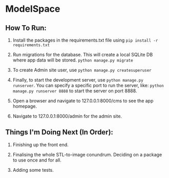 # ModelSpace

## How To Run:

1. Install the packages in the requirements.txt file using `pip install -r requirements.txt`

2. Run migrations for the database. This will create a local SQLite DB where app data will be stored. `python manage.py migrate`

3. To create Admin site user, use `python manage.py createsuperuser`

4. Finally, to start the development server, use `python manage.py runserver`.
You can specify a specific port to run the server, like: `python manage.py runserver 8888` to start the server on port 8888.

5. Open a browser and navigate to 127.0.0.1:8000/cms to see the app homepage.

6. Navigate to 127.0.0.1:8000/admin for the admin site.

## Things I'm Doing Next (In Order):

1. Finishing up the front end.

2. Finalising the whole STL-to-image conundrum. Deciding on a package to use once and for all.

3. Adding some tests.